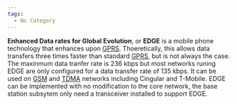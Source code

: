 ```yaml
---
tags:
  - No Category
---
```

**Enhanced Data rates for Global Evolution**, or **EDGE** is a mobile
phone technology that enhances upon [GPRS](gprs.md).
Thoeretically, this allows data transfers three times faster than
standard [GPRS](gprs.md), but is not always the case. The
maxinmum data tranfer rate is 236 kbps but most networks runing EDGE are
only configured for a data transfer rate of 135 kbps. It can be used on
[GSM](gsm.md) and [TDMA](TDMA "wikilink") networks including
Cingular and T-Mobile. EDGE can be implemented with no modification to
the core network, the base station subsytem only need a transceiver
installed to support EDGE.